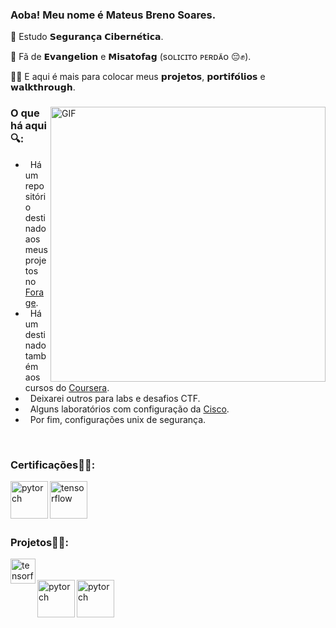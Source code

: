 
<div>
 
### Aoba! Meu nome é Mateus Breno Soares.
🥷 Estudo 𝗦𝗲𝗴𝘂𝗿𝗮𝗻𝗰̧𝗮 𝗖𝗶𝗯𝗲𝗿𝗻𝗲́𝘁𝗶𝗰𝗮.

🫥 Fã de 𝗘𝘃𝗮𝗻𝗴𝗲𝗹𝗶𝗼𝗻 e 𝗠𝗶𝘀𝗮𝘁𝗼𝗳𝗮𝗴 (sᴏʟɪᴄɪᴛᴏ ᴘᴇʀᴅᴀ̃ᴏ 😔✊).

🧑‍💻 E aqui é mais para colocar meus 𝗽𝗿𝗼𝗷𝗲𝘁𝗼𝘀, 𝗽𝗼𝗿𝘁𝗶𝗳𝗼́𝗹𝗶𝗼𝘀 e 𝘄𝗮𝗹𝗸𝘁𝗵𝗿𝗼𝘂𝗴𝗵.

</div>

<div>
 
<img align="right" alt="GIF" src="https://media.tenor.com/EpgQmvLA3rUAAAAC/misato-katsuragi-neon-genesis-evangelion.gif" width="440px"/>

### O que há aqui🔍:
- &nbsp; Há um repositório destinado aos meus projetos no [Forage](https://github.com/mtsXD/Forage).
- &nbsp; Há um destinado também aos cursos do [Coursera](https://github.com/mtsXD/Coursera).
- &nbsp; Deixarei outros para labs e desafios CTF.
- &nbsp; Alguns laboratórios com configuração da [Cisco](https://github.com/mtsXD/lab_CISCO).
- &nbsp; Por fim, configurações unix de segurança.

</div>
<br>
<div>
 
 ### Certificações🕵️‍♀️:
 <a href="https://www.credly.com/badges/fb024453-c165-4159-a9f6-da87fb213eed/linked_in_profile" target="_blank"> <img align="left" src="https://images.credly.com/size/340x340/images/63482325-a0d6-4f64-ae75-f5f33922c7d0/CompTIA_A_2Bce.png" alt="pytorch" height="60px"/> </a> 
 <a href="https://www.credly.com/badges/f1b3ce74-59df-4e68-972d-a2c96684546e/linked_in_profile" target="_blank"> <img align="left" src="https://th.bing.com/th/id/OIP.abKAcnC23yvdnWXIcaJhhQAAAA?rs=1&pid=ImgDetMain" alt="tensorflow" height="60px"/> </a> 

 <br>
 
</div>
<br>
<P>
 
</P>
<br>
<div>

### Projetos🧙‍♂️:

 <a href="https://www.theforage.com/" target="_blank"><img align="left" src="https://assets-global.website-files.com/60c830108811877d7f01afdc/64a13e012fbb1442a9d737d7_Navy%20Wide%20Logo%402x.png" alt="tensorflow" height="40px"/></a>
<br>
<br>
<a href="https://github.com/mtsXD/Forage/blob/main/MasterCard/Mateus_mastercard_cert.pdf" target="_blank"> <img align="left" src="https://logos-world.net/wp-content/uploads/2020/09/Mastercard-Logo-2016-2020.png" alt="pytorch" height="60px"/> </a>
<a href="https://github.com/mtsXD/Forage/blob/main/ANZ/Mateus_ANZ_cert.pdf" target="_blank"> <img align="left" src="https://logos-world.net/wp-content/uploads/2021/02/ANZ-Logo-700x394.png" alt="pytorch" height="60px"/> </a>


</div>
<br>
</div>


<!--

**mtsXD/mtsXD** is a ✨ _special_ ✨ repository because its `README.md` (this file) appears on your GitHub profile.

Here are some ideas to get you started:

- 🔭 I’m currently working on ...
- 🌱 I’m currently learning ...
- 👯 I’m looking to collaborate on ...
- 🤔 I’m looking for help with ...
- 💬 Ask me about ...
- 📫 How to reach me: ...
- 😄 Pronouns: ...
- ⚡ Fun fact: ...
-->
